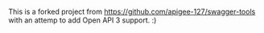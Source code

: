 This is a forked project from https://github.com/apigee-127/swagger-tools with an attemp to add Open API 3 support. :)
